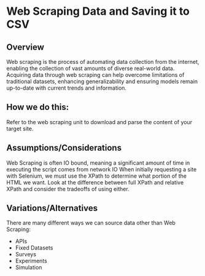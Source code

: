 # Web Scraping Data and Saving it to CSV

## Overview

Web scraping is the process of automating data collection from the internet, enabling the collection of vast amounts of diverse real-world data. Acquiring data through web scraping can help overcome limitations of traditional datasets, enhancing generalizability and ensuring models remain up-to-date with current trends and information.

## How we do this:

Refer to the  web scraping unit to download and parse the content of your target site.

## Assumptions/Considerations

Web Scraping is often IO bound, meaning a significant amount of time in executing the script comes from network IO
When initially requesting a site with Selenium, we must use the XPath to determine what portion of the HTML we want. Look at the difference between full XPath and relative XPath and consider the tradeoffs of using either.

## Variations/Alternatives

There are many different ways we can source data other than Web Scraping:

- APIs 
- Fixed Datasets
- Surveys
- Experiments
- Simulation
